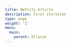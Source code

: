 ```yaml
---
title: Netlify Article
description: First iteration
type: page
weight: '1'
menu:
  main:
    parent: Alianza
---
```


